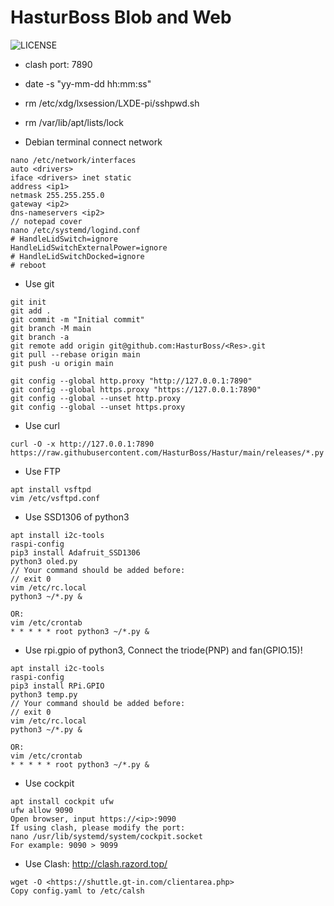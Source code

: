 # HasturBoss Blob and Web
![LICENSE](https://img.shields.io/github/license/HasturBoss/Hastur)

* clash port: 7890
* date -s "yy-mm-dd hh:mm:ss"
* rm /etc/xdg/lxsession/LXDE-pi/sshpwd.sh
* rm /var/lib/apt/lists/lock

* Debian terminal connect network
```Shell
nano /etc/network/interfaces
auto <drivers>
iface <drivers> inet static
address <ip1>
netmask 255.255.255.0
gateway <ip2>
dns-nameservers <ip2>
// notepad cover
nano /etc/systemd/logind.conf
# HandleLidSwitch=ignore
HandleLidSwitchExternalPower=ignore
# HandleLidSwitchDocked=ignore
# reboot
```

* Use git
```Git
git init
git add .
git commit -m "Initial commit"
git branch -M main
git branch -a
git remote add origin git@github.com:HasturBoss/<Res>.git
git pull --rebase origin main
git push -u origin main

git config --global http.proxy "http://127.0.0.1:7890"
git config --global https.proxy "https://127.0.0.1:7890"
git config --global --unset http.proxy
git config --global --unset https.proxy
```

* Use curl
```Shell
curl -O -x http://127.0.0.1:7890 https://raw.githubusercontent.com/HasturBoss/Hastur/main/releases/*.py
```

* Use FTP
```Shell
apt install vsftpd
vim /etc/vsftpd.conf
```

* Use SSD1306 of python3
```Shell
apt install i2c-tools
raspi-config
pip3 install Adafruit_SSD1306
python3 oled.py
// Your command should be added before:
// exit 0
vim /etc/rc.local
python3 ~/*.py &

OR:
vim /etc/crontab
* * * * * root python3 ~/*.py &
```

* Use rpi.gpio of python3, Connect the triode(PNP) and fan(GPIO.15)!
```Shell
apt install i2c-tools
raspi-config
pip3 install RPi.GPIO
python3 temp.py
// Your command should be added before:
// exit 0
vim /etc/rc.local
python3 ~/*.py &

OR:
vim /etc/crontab
* * * * * root python3 ~/*.py &
```

* Use cockpit
```Shell
apt install cockpit ufw
ufw allow 9090
Open browser, input https://<ip>:9090
If using clash, please modify the port: 
nano /usr/lib/systemd/system/cockpit.socket
For example: 9090 > 9099
```

* Use Clash: http://clash.razord.top/
```
wget -O <https://shuttle.gt-in.com/clientarea.php>
Copy config.yaml to /etc/calsh
```
